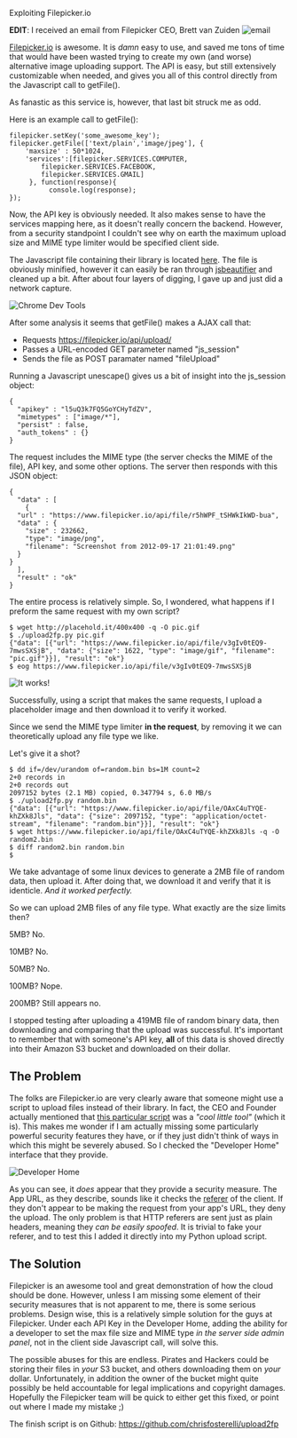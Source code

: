Exploiting Filepicker.io

__EDIT__: I received an email from Filepicker CEO, Brett van Zuiden
![email](http://i.imgur.com/L1twK.png)

[Filepicker.io](http://filepicker.io) is awesome. It is _damn_ easy to use, and saved me tons of time that would have been wasted trying to create my own (and worse) alternative image uploading support. The API is easy, but still extensively customizable when needed, and gives you all of this control directly from the Javascript call to getFile().

As fanastic as this service is, however, that last bit struck me as odd.
<!-- Content Breaker -->

Here is an example call to getFile():

    filepicker.setKey('some_awesome_key');
    filepicker.getFile(['text/plain','image/jpeg'], {
    	'maxsize' : 50*1024,
        'services':[filepicker.SERVICES.COMPUTER,
            filepicker.SERVICES.FACEBOOK,
            filepicker.SERVICES.GMAIL]
         }, function(response){
              console.log(response);
    });

Now, the API key is obviously needed. It also makes sense to have the services mapping here, as it doesn't really concern the backend. However, from a security standpoint I couldn't see why on earth the maximum upload size and MIME type limiter would be specified client side.

The Javascript file containing their library is located [here](http://api.filepicker.io/v0/filepicker.js). The file is obviously minified, however it can easily be ran through [jsbeautifier](http://jsbeautifier.org/) and cleaned up a bit. After about four layers of digging, I gave up and just did a network capture.

![Chrome Dev Tools](http://i.imgur.com/jpTNN.png)

After some analysis it seems that getFile() makes a AJAX call that:

*    Requests https://filepicker.io/api/upload/
*    Passes a URL-encoded GET parameter named "js_session"
*    Sends the file as POST paramater named "fileUpload"

Running a Javascript unescape() gives us a bit of insight into the js_session object:

    {
      "apikey" : "l5uQ3k7FQ5GoYCHyTdZV",
      "mimetypes" : ["image/*"],
      "persist" : false,
      "auth_tokens" : {}
    }  

The request includes the MIME type (the server checks the MIME of the file), API key, and some other options.
The server then responds with this JSON object:

    {
      "data" : [
        {
	  "url" : "https://www.filepicker.io/api/file/r5hWPF_tSHWkIkWD-bua",
	  "data" : {
	    "size" : 232662,
	    "type": "image/png",
	    "filename": "Screenshot from 2012-09-17 21:01:49.png"
	  }
	}
      ], 
      "result" : "ok"
    } 

The entire process is relatively simple.
So, I wondered, what happens if I preform the same request with my own script?

    $ wget http://placehold.it/400x400 -q -O pic.gif
    $ ./upload2fp.py pic.gif 
    {"data": [{"url": "https://www.filepicker.io/api/file/v3gIv0tEQ9-7mwsSXSjB", "data": {"size": 1622, "type": "image/gif", "filename": "pic.gif"}}], "result": "ok"}
    $ eog https://www.filepicker.io/api/file/v3gIv0tEQ9-7mwsSXSjB 

![It works!](http://i.imgur.com/reUKB.png)

Successfully, using a script that makes the same requests, I upload a placeholder image and then download it to verify it worked.

Since we send the MIME type limiter __in the request__, by removing it we can theoretically upload any file type we like.

Let's give it a shot?

    $ dd if=/dev/urandom of=random.bin bs=1M count=2
    2+0 records in
    2+0 records out
    2097152 bytes (2.1 MB) copied, 0.347794 s, 6.0 MB/s
    $ ./upload2fp.py random.bin
    {"data": [{"url": "https://www.filepicker.io/api/file/OAxC4uTYQE-khZXk8Jls", "data": {"size": 2097152, "type": "application/octet-stream", "filename": "random.bin"}}], "result": "ok"}
    $ wget https://www.filepicker.io/api/file/OAxC4uTYQE-khZXk8Jls -q -O random2.bin
    $ diff random2.bin random.bin 
    $ 

We take advantage of some linux devices to generate a 2MB file of random data, then upload it.
After doing that, we download it and verify that it is identicle. _And it worked perfectly._

So we can upload 2MB files of any file type. What exactly are the size limits then?

5MB? No.

10MB? No.

50MB? No.

100MB? Nope.

200MB? Still appears no.


I stopped testing after uploading a 419MB file of random binary data, then downloading and comparing that the upload was successful. It's important to remember that with someone's API key, __all__ of this data is shoved directly into their Amazon S3 bucket and downloaded on their dollar.

## The Problem

The folks are Filepicker.io are very clearly aware that someone might use a script to upload files instead of their library. In fact, the CEO and Founder actually mentioned that [this particular script](https://github.com/uams/geturl) was a _"cool little tool"_ (which it is). This makes me wonder if I am actually missing some particularly powerful security features they have, or if they just didn't think of ways in which this might be severely abused. So I checked the "Developer Home" interface that they provide.

![Developer Home](http://i.imgur.com/xpwvy.png)

As you can see, it _does_ appear that they provide a security measure. The App URL, as they describe, sounds like it checks the [referer](http://en.wikipedia.org/wiki/HTTP_referer) of the client. If they don't appear to be making the request from your app's URL, they deny the upload. The only problem is that HTTP referers are sent just as plain headers, meaning they _can be easily spoofed_. It is trivial to fake your referer, and to test this I added it directly into my Python upload script.

## The Solution

Filepicker is an awesome tool and great demonstration of how the cloud should be done. However, unless I am missing some element of their security measures that is not apparent to me, there is some serious problems. Design wise, this is a relatively simple solution for the guys at Filepicker. Under each API Key in the Developer Home, adding the ability for a developer to set the max file size and MIME type _in the server side admin panel_, not in the client side Javascript call, will solve this.

The possible abuses for this are endless. Pirates and Hackers could be storing their files in _your_ S3 bucket, and others downloading them on _your_ dollar. Unfortunately, in addition the owner of the bucket might quite possibly be held accountable for legal implications and copyright damages. Hopefully the Filepicker team will be quick to either get this fixed, or point out where I made my mistake ;)

The finish script is on Github: https://github.com/chrisfosterelli/upload2fp
